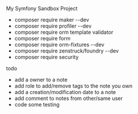 My Symfony Sandbox Project

- composer require maker --dev
- composer require profiler --dev
- composer require orm template validator
- composer require form
- composer require orm-fixtures --dev
- composer require zenstruck/foundry --dev
- composer require security

todo
 - add a owner to a note
 - add role to add/remove tags to the note you own
 - add a creation/modification date to a note
 - add comment to notes from other/same user 
 - code some testing